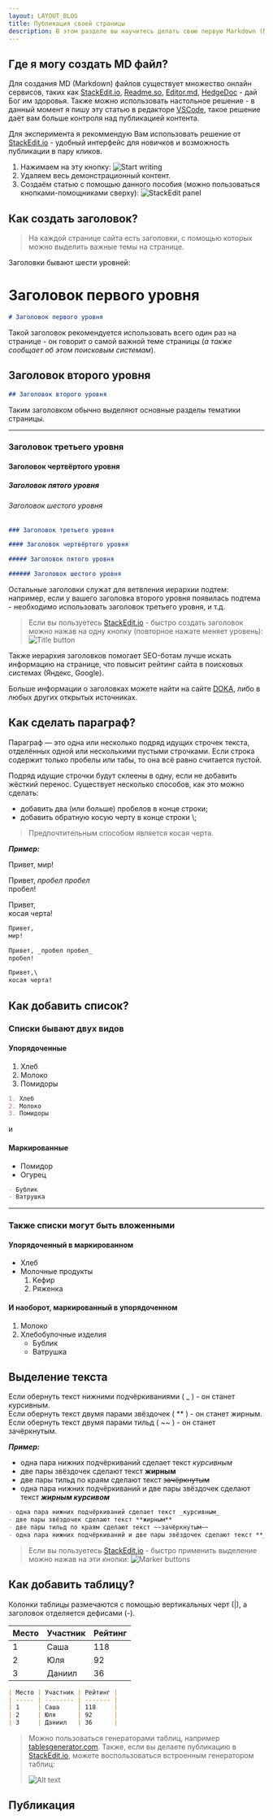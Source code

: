 ```yaml
---
layout: LAYOUT_BLOG
title: Публикация своей страницы
description: В этом разделе вы научитесь делать свою первую Markdown (Маркдаун) страницу, после чего отправите её на публикацию на моём сайте.
---
```


## Где я могу создать MD файл?

Для создания MD (Markdown) файлов существует множество онлайн сервисов, таких как
[StackEdit.io](https://stackedit.io/),
[Readme.so](https://readme.so/),
[Editor.md](http://editor.md.ipandao.com/),
[HedgeDoc](https://demo.hedgedoc.org/) - дай Бог им здоровья.
Также можно использовать настольное решение - в данный момент я пишу эту статью в редакторе
[VSCode](https://code.visualstudio.com/Download), такое решение даёт вам больше контроля
над публикацией контента.

Для эксперимента я рекоммендую Вам использовать решение от [StackEdit.io](https://stackedit.io/) - удобный интерфейс для новичков и возможность публикации в пару кликов.

1. Нажимаем на эту кнопку:
   ![Start writing](./StackEdit-start.png)
2. Удаляем весь демонстрационный контент.
3. Создаём статью с помощью данного пособия (можно пользоваться кнопками-помощниками сверху):
   ![StackEdit panel](./StackEdit-panel.png)

## Как создать заголовок?

> На каждой странице сайта есть заголовки, с помощью которых можно выделить
> важные темы на странице.

Заголовки бывают шести уровней:

# Заголовок первого уровня

```md
# Заголовок первого уровня
```

Такой заголовок рекомендуется использовать всего один раз на странице - он
говорит о самой важной теме страницы (_а также сообщает об этом поисковым системам_).

## Заголовок второго уровня

```md
## Заголовок второго уровня
```

Таким заголовком обычно выделяют основные разделы тематики страницы.

---

### Заголовок третьего уровня

#### Заголовок чертвёртого уровня

##### Заголовок пятого уровня

###### Заголовок шестого уровня

```md
### Заголовок третьего уровня

#### Заголовок чертвёртого уровня

##### Заголовок пятого уровня

###### Заголовок шестого уровня
```

Остальные заголовки служат для ветвления иерархии подтем: например, если у вашего заголовка
второго уровня появилась подтема - необходимо использовать заголовок третьего уровня, и т.д.

> Если вы пользуетесь [StackEdit.io](https://stackedit.io/) - быстро создать заголовок можно нажав на одну кнопку (повторное нажате меняет уровень):
> ![Title button](./StackEdit-h-title.png)

Также иерархия заголовков помогает SEO-ботам лучше искать информацию на странице, что повысит рейтинг сайта в поисковых системах (Яндекс, Google).

Больше информации о заголовках можете найти на сайте [DOKA](https://doka.guide/html/h1-h6/), либо в любых других открытых источниках.

## Как сделать параграф?

Параграф — это одна или несколько подряд идущих строчек текста, отделённых одной или несколькими пустыми строчками. Если строка содержит только пробелы или табы, то она всё равно считается пустой.

Подряд идущие строчки будут склеены в одну, если не добавить жёсткий перенос. Существует несколько способов, как это можно сделать:

- добавить два (или больше) пробелов в конце строки;
- добавить обратную косую черту в конце строки \\;

> Предпочтительным способом является косая черта.

**_Пример:_**

Привет,
мир!

Привет, _пробел пробел_  
пробел!

Привет,\
косая черта!

```md
Привет,
мир!

Привет, _пробел пробел_  
пробел!

Привет,\
косая черта!
```

## Как добавить список?

### Списки бывают двух видов

#### Упорядоченные

1. Хлеб
2. Молоко
3. Помидоры

```md
1. Хлеб
2. Молоко
3. Помидоры
```

и

#### Маркированные

- Помидор
- Огурец

```md
- Бублик
- Ватрушка
```

---

### Также списки могут быть вложенными

#### Упорядоченный в маркированном

- Хлеб
- Молочные продукты
  1. Кефир
  2. Ряженка

#### И наоборот, маркированный в упорядоченном

1. Молоко
2. Хлебобулочные изделия
   - Бублик
   - Ватрушка

## Выделение текста

Если обернуть текст нижними подчёркиваниями ( \_ ) - он станет курсивным.\
Если обернуть текст двумя парами звёздочек ( \*\* ) - он станет жирным.\
Если обернуть текст двумя парами тильд ( ~~ ) - он станет зачёркнутым.

**_Пример:_**

- одна пара нижних подчёркиваний сделает текст _курсивным_
- две пары звёздочек сделают текст **жирным**
- две пары тильд по краям сделают текст ~~зачёркнутым~~
- одна пара нижних подчёркиваний и две пары звёздочек сделают текст **_жирным курсивом_**

```md
- одна пара нижних подчёркиваний сделает текст _курсивным_
- две пары звёздочек сделают текст **жирным**
- две пары тильд по краям сделают текст ~~зачёркнутым~~
- одна пара нижних подчёркиваний и две пары звёздочек сделают текст **_жирным курсивом_**
```

> Если вы пользуетесь [StackEdit.io](https://stackedit.io/) - быстро применить выделение можно нажав на эти кнопки:
> ![Marker buttons](./StackEdit-markers.png)

## Как добавить таблицу?

Колонки таблицы размечаются с помощью вертикальных черт (|), а заголовок отделяется дефисами (-).

| Место | Участник | Рейтинг |
| ----- | -------- | ------- |
| 1     | Саша     | 118     |
| 2     | Юля      | 92      |
| 3     | Даниил   | 36      |

```md
| Место | Участник | Рейтинг |
| ----- | -------- | ------- |
| 1     | Саша     | 118     |
| 2     | Юля      | 92      |
| 3     | Даниил   | 36      |
```

> Можно пользоваться генераторами таблиц, например [tablesgenerator.com](https://www.tablesgenerator.com/markdown_tables).
> Также, если вы делаете публикацию в [StackEdit.io](https://stackedit.io/),
> можете воспользоваться встроенным генератором таблиц:
>
> ![Alt text](./StackEdit-table.png)

## Публикация
